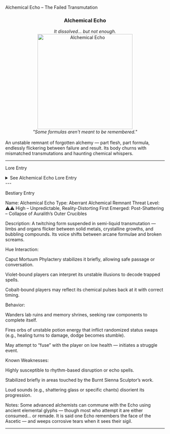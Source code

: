 Alchemical Echo – The Failed Transmutation

<div align="center">
  <h3>Alchemical Echo</h3>
  <i>It dissolved... but not enough.</i><br>
  <img src="../../assets/monsters/alchemical-echo.png" alt="Alchemical Echo" width="300"><br>
  <i>"Some formulas aren't meant to be remembered."</i><br><br>
</div>An unstable remnant of forgotten alchemy — part flesh, part formula, endlessly flickering between failure and result. Its body churns with mismatched transmutations and haunting chemical whispers.


---

Lore Entry

<details><summary>See Alchemical Echo Lore Entry</summary>
Lore Entry: Fragment from “Notes of the Hollow Crucible,” scribbled in ash by the Caput Mortuum Ascetic> “We were so close. Gold, perhaps. Or memory without pain. Or simply an end that didn’t unravel.”



> “The Alchemical Echo is not a monster. It is a sentence interrupted. A retort left boiling too long. It speaks in unfinished incantations and dreams in half-bonded reactions.”



> “Do not listen to it. Do not touch its trail. And above all, do not pity it. What it wants... is to finish becoming.”



</details>
---

Bestiary Entry

Name: Alchemical Echo
Type: Aberrant Alchemical Remnant
Threat Level: ⚠️⚠️ High – Unpredictable, Reality-Distorting
First Emerged: Post-Shattering – Collapse of Auralith’s Outer Crucibles

Description:
A twitching form suspended in semi-liquid transmutation — limbs and organs flicker between solid metals, crystalline growths, and bubbling compounds. Its voice shifts between arcane formulae and broken screams.

Hue Interaction:

Caput Mortuum Phylactery stabilizes it briefly, allowing safe passage or conversation.

Violet-bound players can interpret its unstable illusions to decode trapped spells.

Cobalt-bound players may reflect its chemical pulses back at it with correct timing.


Behavior:

Wanders lab ruins and memory shrines, seeking raw components to complete itself.

Fires orbs of unstable potion energy that inflict randomized status swaps (e.g., healing turns to damage, dodge becomes stumble).

May attempt to “fuse” with the player on low health — initiates a struggle event.


Known Weaknesses:

Highly susceptible to rhythm-based disruption or echo spells.

Stabilized briefly in areas touched by the Burnt Sienna Sculptor’s work.

Loud sounds (e.g., shattering glass or specific chants) disorient its progression.


Notes:
Some advanced alchemists can commune with the Echo using ancient elemental glyphs — though most who attempt it are either consumed… or remade. It is said one Echo remembers the face of the Ascetic — and weeps corrosive tears when it sees their sigil.


---


